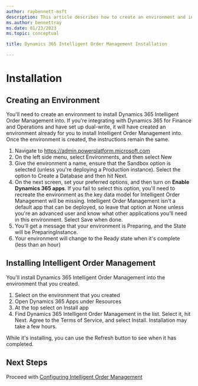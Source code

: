 ```yaml
---
author: raybennett-msft
description: This article describes how to create an environment and install Intelligent Order Management as a standalone application.
ms.author: bennettray
ms.date: 01/23/2023
ms.topic: conceptual

title: Dynamics 365 Intelligent Order Management Installation

---
```


# Installation

## Creating an Environment
You'll need to create an environment to install Dynamics 365 Intelligent Order Management into. If you're integrating with Dynamics 365 for Finance and Operations and have set up dual-write, it will have created an environment already for you to install Intelligent Order Management into. Once the environment is created, the instructions remain the same.

1.	Navigate to <https://admin.powerplatform.microsoft.com>
1.	On the left side menu, select Environments, and then select New
1.	Give the environment a name, ensure that the Sandbox option is selected (unless you're deploying a Production instance). Select the option to Create a Database and then hit Next.
1.	On the next screen, set your preferred options, and then turn on **Enable Dynamics 365 apps**. If you fail to select this option, you'll need to recreate the environment as the key data model for Intelligent Order Management will be missing. Intelligent Order Management isn't a default app that can be deployed, so leave that option at None unless you're an advanced user and know what other applications you'll need in this environment. Select Save when done.
1.	You'll get a message that your environment is Preparing, and the State will be PreparingInstance. 
1.	Your environment will change to the Ready state when it's complete (less than an hour)

## Installing Intelligent Order Management
You'll install Dynamics 365 Intelligent Order Management into the environment that you created.

1.	Select on the environment that you created
1.	Open Dynamics 365 Apps under Resources
1.	At the top select on Install app
1.	Find Dynamics 365 Intelligent Order Management in the list. Select it, hit Next. Agree to the Terms of Service, and select Install. Installation may take a few hours.
 
While it's installing, you can use the Refresh button to see when it has completed.

## Next Steps
Proceed with [Configuring Intelligent Order Management](https://learn.microsoft.com/en-us/dynamics365/intelligent-order-management/setup)